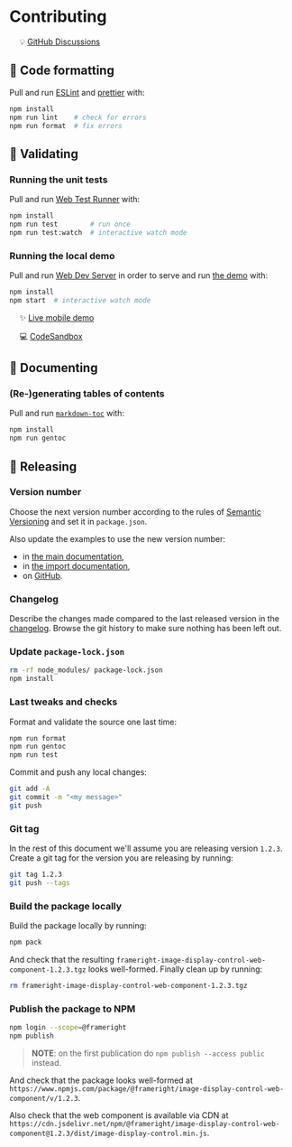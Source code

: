 # Contributing

&emsp; :bulb: [GitHub Discussions](https://github.com/Frameright/image-display-control-web-component/discussions)

## :floppy_disk: Code formatting

Pull and run [ESLint](https://eslint.org/) and
[prettier](https://github.com/prettier/prettier) with:

```bash
npm install
npm run lint    # check for errors
npm run format  # fix errors
```

## :memo: Validating

### Running the unit tests

Pull and run
[Web Test Runner](https://modern-web.dev/docs/test-runner/overview/) with:

```bash
npm install
npm run test        # run once
npm run test:watch  # interactive watch mode
```

### Running the local demo

Pull and run [Web Dev Server](https://modern-web.dev/docs/dev-server/overview/)
in order to serve and run [the demo](demo) with:

```bash
npm install
npm start  # interactive watch mode
```

&emsp; :sparkles: [Live mobile demo](https://webc.frameright.io)

&emsp; 💻 [CodeSandbox](https://codesandbox.io/s/image-display-control-web-component-6hzmq5)

## :bookmark_tabs: Documenting

### (Re-)generating tables of contents

Pull and run [`markdown-toc`](https://github.com/jonschlinkert/markdown-toc)
with:

```bash
npm install
npm run gentoc
```

## :gift: Releasing

### Version number

Choose the next version number according to the rules of
[Semantic Versioning](https://semver.org/) and set it in `package.json`.

Also update the examples to use the new version number:

- in [the main documentation](/web-component),
- in [the import documentation](importing),
- on [GitHub](https://github.com/Frameright/image-display-control-web-component).

### Changelog

Describe the changes made compared to the last released version in the
[changelog](changelog). Browse the git history to make sure nothing
has been left out.

### Update `package-lock.json`

```bash
rm -rf node_modules/ package-lock.json
npm install
```

### Last tweaks and checks

Format and validate the source one last time:

```bash
npm run format
npm run gentoc
npm run test
```

Commit and push any local changes:

```bash
git add -A
git commit -m "<my message>"
git push
```

### Git tag

In the rest of this document we'll assume you are releasing version `1.2.3`.
Create a git tag for the version you are releasing by running:

```bash
git tag 1.2.3
git push --tags
```

### Build the package locally

Build the package locally by running:

```bash
npm pack
```

And check that the resulting
`frameright-image-display-control-web-component-1.2.3.tgz` looks well-formed.
Finally clean up by running:

```bash
rm frameright-image-display-control-web-component-1.2.3.tgz
```

### Publish the package to NPM

```bash
npm login --scope=@frameright
npm publish
```

> **NOTE**: on the first publication do `npm publish --access public` instead.

And check that the package looks well-formed at
`https://www.npmjs.com/package/@frameright/image-display-control-web-component/v/1.2.3`.

Also check that the web component is available via CDN at
`https://cdn.jsdelivr.net/npm/@frameright/image-display-control-web-component@1.2.3/dist/image-display-control.min.js`.

